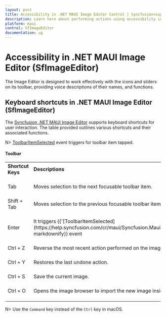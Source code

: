 ```yaml
---
layout: post
title: Accessibility in .NET MAUI Image Editor Control | Syncfusion<sup>&reg;</sup>
description: Learn here about performing actions using accessibility in Syncfusion<sup>&reg;</sup> .NET MAUI Image Editor (SfImageEditor) control.
platform: maui
control: SfImageEditor
documentation: ug
---
```


# Accessibility in .NET MAUI Image Editor (SfImageEditor)

The Image Editor is designed to work effectively with the icons and sliders on its toolbar, providing voice descriptions of their names, and functions.

## Keyboard shortcuts in .NET MAUI Image Editor (SfImageEditor)

The [Syncfusion .NET MAUI Image Editor](https://www.syncfusion.com/maui-controls/maui-image-editor) supports keyboard shortcuts for user interaction. The table provided outlines various shortcuts and their associated functions.

N> [ToolbarItemSelected](https://help.syncfusion.com/cr/maui/Syncfusion.Maui.ImageEditor.SfImageEditor.html#Syncfusion_Maui_ImageEditor_SfImageEditor_ToolbarItemSelected) event triggers for toolbar item tapped.

#### Toolbar

<table>
<tr>
<td>
<b> Shortcut Keys </b> <br/><br/></td><td>
<b> Descriptions </b> <br/><br/></td></tr>
<tr>
<td>
Tab<br/><br/></td><td>Moves selection to the next focusable toolbar item. 
<br/><br/></td></tr>
<tr>
<td>
Shift + Tab<br/><br/></td><td>
Moves selection to the previous focusable toolbar item. 
<br/><br/></td></tr>
<tr>
<td>
Enter<br/><br/></td><td>
It triggers {{'[ToolbarItemSelected](https://help.syncfusion.com/cr/maui/Syncfusion.Maui.ImageEditor.SfImageEditor.html#Syncfusion_Maui_ImageEditor_SfImageEditor_ToolbarItemSelected)'| markdownify}} event<br/><br/></td></tr>
<tr>
<td>
Ctrl + Z<br/><br/></td><td>
Reverse the most recent action performed on the image editor. 
<br/><br/></td></tr>
<tr>
<td>
Ctrl + Y<br/><br/></td><td>
Restores the last undone action.
<br/><br/></td></tr>
<tr>
<td>
Ctrl + S<br/><br/></td><td>
Save the current image. 
<br/><br/></td></tr>
<tr>
<td>
Ctrl + O<br/><br/></td><td>
Opens the image browser to import the new image inside ImageEditor. 
<br/><br/></td></tr>
</table>

N> Use the `Command` key instead of the `Ctrl` key in macOS.
